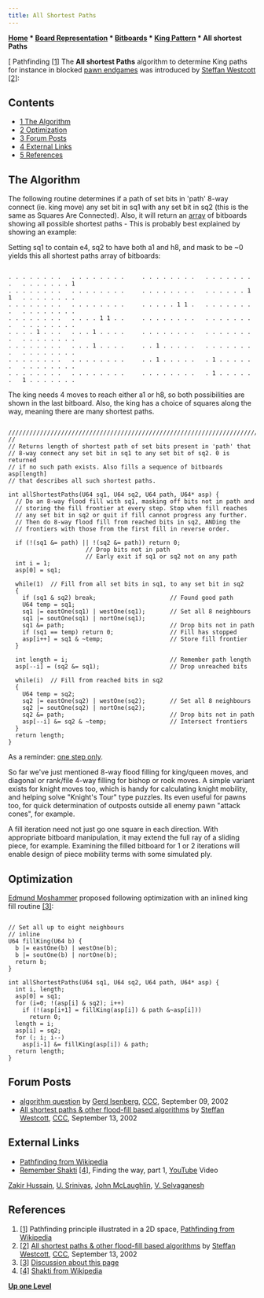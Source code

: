 ```yaml
---
title: All Shortest Paths
---
```

**[Home](Home "Home") * [Board Representation](Board_Representation "Board Representation") * [Bitboards](Bitboards "Bitboards") * [King Pattern](King_Pattern "King Pattern") * All shortest Paths**

\[ Pathfinding <a id="cite-note-1" href="#cite-ref-1">[1]</a>
The **All shortest Paths** algorithm to determine King paths for instance in blocked [pawn endgames](Pawn_Endgame "Pawn Endgame") was introduced by [Steffan Westcott](Steffan_Westcott "Steffan Westcott") <a id="cite-note-2" href="#cite-ref-2">[2]</a>:

## Contents

- [1 The Algorithm](#the-algorithm)
- [2 Optimization](#optimization)
- [3 Forum Posts](#forum-posts)
- [4 External Links](#external-links)
- [5 References](#references)

## The Algorithm

The following routine determines if a path of set bits in 'path' 8-way connect (ie. king move) any set bit in sq1 with any set bit in sq2 (this is the same as Squares Are Connected). Also, it will return an [array](Array "Array") of bitboards showing all possible shortest paths - This is probably best explained by showing an example:

Setting sq1 to contain e4, sq2 to have both a1 and h8, and mask to be ~0 yields this all shortest paths array of bitboards:

```

. . . . . . . .   . . . . . . . .     . . . . . . . .   . . . . . . . .   . . . . . . . 1
. . . . . . . .   . . . . . . . .     . . . . . . . .   . . . . . . 1 1   . . . . . . . .
. . . . . . . .   . . . . . . . .     . . . . . 1 1 .   . . . . . . . .   . . . . . . . .
. . . . . . . .   . . . . 1 1 . .     . . . . . . . .   . . . . . . . .   . . . . . . . .
. . . . 1 . . .   . . . 1 . . . .     . . . . . . . .   . . . . . . . .   . . . . . . . .
. . . . . . . .   . . . 1 . . . .     . . 1 . . . . .   . . . . . . . .   . . . . . . . .
. . . . . . . .   . . . . . . . .     . . 1 . . . . .   . 1 . . . . . .   . . . . . . . .
. . . . . . . .   . . . . . . . .     . . . . . . . .   . 1 . . . . . .   1 . . . . . . .

```

The king needs 4 moves to reach either a1 or h8, so both possibilities are shown in the last bitboard. Also, the king has a choice of squares along the way, meaning there are many shortest paths.

```

/////////////////////////////////////////////////////////////////////////
//
// Returns length of shortest path of set bits present in 'path' that
// 8-way connect any set bit in sq1 to any set bit of sq2. 0 is returned
// if no such path exists. Also fills a sequence of bitboards asp[length]
// that describes all such shortest paths.

int allShortestPaths(U64 sq1, U64 sq2, U64 path, U64* asp) {
  // Do an 8-way flood fill with sq1, masking off bits not in path and
  // storing the fill frontier at every step. Stop when fill reaches
  // any set bit in sq2 or quit if fill cannot progress any further.
  // Then do 8-way flood fill from reached bits in sq2, ANDing the
  // frontiers with those from the first fill in reverse order.

  if (!(sq1 &= path) || !(sq2 &= path)) return 0;
                      // Drop bits not in path
                      // Early exit if sq1 or sq2 not on any path
  int i = 1;
  asp[0] = sq1;

  while(1)  // Fill from all set bits in sq1, to any set bit in sq2
  {
    if (sq1 & sq2) break;                     // Found good path
    U64 temp = sq1;
    sq1 |= eastOne(sq1) | westOne(sq1);       // Set all 8 neighbours
    sq1 |= soutOne(sq1) | nortOne(sq1);
    sq1 &= path;                              // Drop bits not in path
    if (sq1 == temp) return 0;                // Fill has stopped
    asp[i++] = sq1 & ~temp;                   // Store fill frontier
  }

  int length = i;                             // Remember path length
  asp[--i] = (sq2 &= sq1);                    // Drop unreached bits

  while(i)  // Fill from reached bits in sq2
  {
    U64 temp = sq2;
    sq2 |= eastOne(sq2) | westOne(sq2);       // Set all 8 neighbours
    sq2 |= soutOne(sq2) | nortOne(sq2);
    sq2 &= path;                              // Drop bits not in path
    asp[--i] &= sq2 & ~temp;                  // Intersect frontiers
  }
  return length;
}

```

As a reminder: [one step only](General_Setwise_Operations#OneStepOnly "General Setwise Operations").

So far we've just mentioned 8-way flood filling for king/queen moves, and diagonal or rank/file 4-way filling for bishop or rook moves. A simple variant exists for knight moves too, which is handy for calculating knight mobility, and helping solve "Knight's Tour" type puzzles. Its even useful for pawns too, for quick determination of outposts outside all enemy pawn "attack cones", for example.

A fill iteration need not just go one square in each direction. With appropriate bitboard manipulation, it may extend the full ray of a sliding piece, for example. Examining the filled bitboard for 1 or 2 iterations will enable design of piece mobility terms with some simulated ply.

## Optimization

[Edmund Moshammer](Edmund_Moshammer "Edmund Moshammer") proposed following optimization with an inlined king fill routine <a id="cite-note-3" href="#cite-ref-3">[3]</a>:

```

// Set all up to eight neighbours
// inline
U64 fillKing(U64 b) {
  b |= eastOne(b) | westOne(b);   
  b |= soutOne(b) | nortOne(b);
  return b;
}

int allShortestPaths(U64 sq1, U64 sq2, U64 path, U64* asp) {
  int i, length;
  asp[0] = sq1;
  for (i=0; !(asp[i] & sq2); i++)
    if (!(asp[i+1] = fillKing(asp[i]) & path &~asp[i])) 
	  return 0;
  length = i;
  asp[i] = sq2;
  for (; i; i--) 
    asp[i-1] &= fillKing(asp[i]) & path;
  return length;
}

```

## Forum Posts

- [algorithm question](https://www.stmintz.com/ccc/index.php?id=251148) by [Gerd Isenberg](Gerd_Isenberg "Gerd Isenberg"), [CCC](CCC "CCC"), September 09, 2002
- [All shortest paths & other flood-fill based algorithms](https://www.stmintz.com/ccc/index.php?id=252020) by [Steffan Westcott](Steffan_Westcott "Steffan Westcott"), [CCC](CCC "CCC"), September 13, 2002

## External Links

- [Pathfinding from Wikipedia](https://en.wikipedia.org/wiki/Pathfinding)
- [Remember Shakti](https://en.wikipedia.org/wiki/Remember_Shakti) <a id="cite-note-4" href="#cite-ref-4">[4]</a>, Finding the way, part 1, [YouTube](https://en.wikipedia.org/wiki/YouTube) Video

[Zakir Hussain](Category:Zakir_Hussain "Category:Zakir Hussain"), [U. Srinivas](https://en.wikipedia.org/wiki/U._Srinivas), [John McLaughlin](Category:John_McLaughlin "Category:John McLaughlin"), [V. Selvaganesh](https://en.wikipedia.org/wiki/V._Selvaganesh)

## References

1. <a id="cite-ref-1" href="#cite-note-1">[1]</a> Pathfinding principle illustrated in a 2D space, [Pathfinding from Wikipedia](https://en.wikipedia.org/wiki/Pathfinding)
1. <a id="cite-ref-2" href="#cite-note-2">[2]</a> [All shortest paths & other flood-fill based algorithms](https://www.stmintz.com/ccc/index.php?id=252020) by [Steffan Westcott](Steffan_Westcott "Steffan Westcott"), [CCC](CCC "CCC"), September 13, 2002
1. <a id="cite-ref-3" href="#cite-note-3">[3]</a> [Discussion about this page](https://web.archive.org/web/20180820110255/http://chessprogramming.wikispaces.com/share/view/11449287)
1. <a id="cite-ref-4" href="#cite-note-4">[4]</a> [Shakti from Wikipedia](<https://en.wikipedia.org/wiki/Shakti_(band)>)

**[Up one Level](King_Pattern "King Pattern")**

